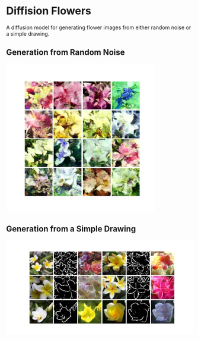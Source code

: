# Diffision Flowers

A diffusion model for generating flower images from either random noise or a simple drawing.

## Generation from Random Noise

![](./images/from_random.jpg)

## Generation from a Simple Drawing

![](./images/from_draw.jpg)